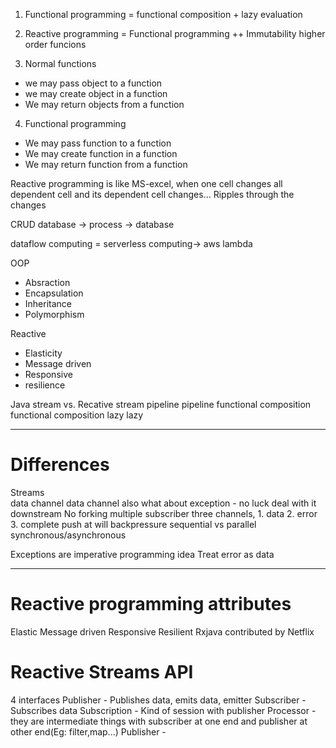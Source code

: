
1. Functional programming = functional composition + lazy evaluation

2. Reactive programming = Functional programming ++ Immutability higher order funcions

3. Normal functions 
- we may pass object to a function 
- we may create object in a function
- We may return objects from a function

4. Functional programming
 - We may pass function to a function
 - We may create function in a function 
 - We may return function from a function

Reactive programming is like MS-excel, when one cell changes all dependent cell and its dependent cell changes... Ripples through the changes


CRUD
database -> process -> database

dataflow computing = serverless computing-> aws lambda

OOP
- Absraction
- Encapsulation
- Inheritance
- Polymorphism

Reactive
 - Elasticity
 - Message driven
 - Responsive
 - resilience

Java stream      vs.              Recative stream
pipeline                          pipeline
functional composition            functional composition
lazy                              lazy

---

# Differences
Streams                           
data channel                      data channel also
what about exception - no luck    deal with it downstream
No forking                        multiple subscriber
                                  three channels, 1. data 2. error 3. complete
push at will                      backpressure
sequential vs parallel            synchronous/asynchronous
                                  
Exceptions are imperative programming idea
Treat error as data

---

# Reactive programming attributes
Elastic
Message driven
Responsive
Resilient
Rxjava contributed by Netflix
# Reactive Streams API
4 interfaces
Publisher     -  Publishes data, emits data, emitter
Subscriber    -  Subscribes data
Subscription  -  Kind of session with publisher
Processor     - they are intermediate things with subscriber at one end and publisher at other end(Eg: filter,map...)
Publisher - 
